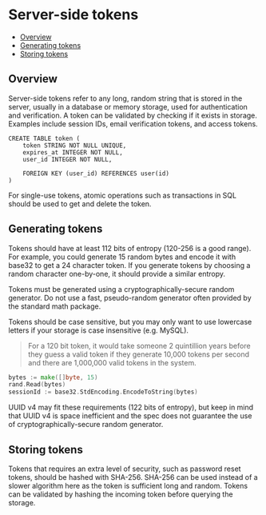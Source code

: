 # Server-side tokens

- [Overview](#overview)
- [Generating tokens](#generating-tokens)
- [Storing tokens](#storing-tokens)

## Overview

Server-side tokens refer to any long, random string that is stored in the server, usually in a database or memory storage, used for authentication and verification. A token can be validated by checking if it exists in storage. Examples include session IDs, email verification tokens, and access tokens.

```
CREATE TABLE token (
	token STRING NOT NULL UNIQUE,
	expires_at INTEGER NOT NULL,
	user_id INTEGER NOT NULL,

	FOREIGN KEY (user_id) REFERENCES user(id)
)
```

For single-use tokens, atomic operations such as transactions in SQL should be used to get and delete the token.

## Generating tokens

Tokens should have at least 112 bits of entropy (120-256 is a good range). For example, you could generate 15 random bytes and encode it with base32 to get a 24 character token. If you generate tokens by choosing a random character one-by-one, it should provide a similar entropy. 

Tokens must be generated using a cryptographically-secure random generator. Do not use a fast, pseudo-random generator often provided by the standard math package.

Tokens should be case sensitive, but you may only want to use lowercase letters if your storage is case insensitive (e.g. MySQL).

> For a 120 bit token, it would take someone 2 quintillion years before they guess a valid token if they generate 10,000 tokens per second and there are 1,000,000 valid tokens in the system.

```go
bytes := make([]byte, 15)
rand.Read(bytes)
sessionId := base32.StdEncoding.EncodeToString(bytes)
```

UUID v4 may fit these requirements (122 bits of entropy), but keep in mind that UUID v4 is space inefficient and the spec does not guarantee the use of cryptographically-secure random generator.

## Storing tokens

Tokens that requires an extra level of security, such as password reset tokens, should be hashed with SHA-256. SHA-256 can be used instead of a slower algorithm here as the token is sufficient long and random. Tokens can be validated by hashing the incoming token before querying the storage.